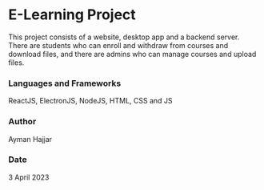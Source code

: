 # E-Learning Project
This project consists of a website, desktop app and a backend server. There are students who can enroll and withdraw from courses and download files, and there are admins who can manage courses and upload files.

### Languages and Frameworks
ReactJS, ElectronJS, NodeJS, HTML, CSS and JS

### Author
Ayman Hajjar

### Date
3 April 2023